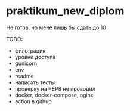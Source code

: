 # praktikum_new_diplom

Не готов, но мене лишь бы сдать до 10

TODO:
- фильтрация
- уровни доступа
- gunicorn
- env
- readme
- написать тесты
- проверку на PEP8 не проводил
- docker, docker-compose, nginx
- action в github

